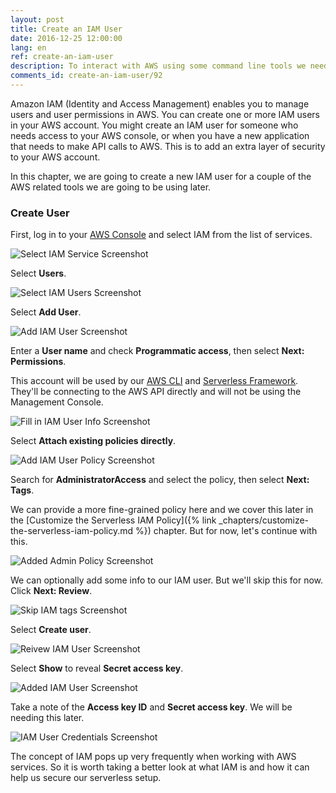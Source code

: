 ```yaml
---
layout: post
title: Create an IAM User
date: 2016-12-25 12:00:00
lang: en
ref: create-an-iam-user
description: To interact with AWS using some command line tools we need to create an IAM user through the AWS console.
comments_id: create-an-iam-user/92
---
```


Amazon IAM (Identity and Access Management) enables you to manage users and user permissions in AWS. You can create one or more IAM users in your AWS account. You might create an IAM user for someone who needs access to your AWS console, or when you have a new application that needs to make API calls to AWS. This is to add an extra layer of security to your AWS account.

In this chapter, we are going to create a new IAM user for a couple of the AWS related tools we are going to be using later.

### Create User

First, log in to your [AWS Console](https://console.aws.amazon.com) and select IAM from the list of services.

![Select IAM Service Screenshot](/assets/iam-user/select-iam-service.png)

Select **Users**.

![Select IAM Users Screenshot](/assets/iam-user/select-iam-users.png)

Select **Add User**.

![Add IAM User Screenshot](/assets/iam-user/add-iam-user.png)

Enter a **User name** and check **Programmatic access**, then select **Next: Permissions**.

This account will be used by our [AWS CLI](https://aws.amazon.com/cli/) and [Serverless Framework](https://serverless.com). They'll be connecting to the AWS API directly and will not be using the Management Console.

![Fill in IAM User Info Screenshot](/assets/iam-user/fill-in-iam-user-info.png)

Select **Attach existing policies directly**.

![Add IAM User Policy Screenshot](/assets/iam-user/add-iam-user-policy.png)

Search for **AdministratorAccess** and select the policy, then select **Next: Tags**.

We can provide a more fine-grained policy here and we cover this later in the [Customize the Serverless IAM Policy]({% link _chapters/customize-the-serverless-iam-policy.md %}) chapter. But for now, let's continue with this.

![Added Admin Policy Screenshot](/assets/iam-user/added-admin-policy.png)

We can optionally add some info to our IAM user. But we'll skip this for now. Click **Next: Review**.

![Skip IAM tags Screenshot](/assets/iam-user/skip-iam-tags.png)

Select **Create user**.

![Reivew IAM User Screenshot](/assets/iam-user/review-iam-user.png)

Select **Show** to reveal **Secret access key**.

![Added IAM User Screenshot](/assets/iam-user/added-iam-user.png)

Take a note of the **Access key ID** and **Secret access key**. We will be needing this later.

![IAM User Credentials Screenshot](/assets/iam-user/iam-user-credentials.png)

The concept of IAM pops up very frequently when working with AWS services. So it is worth taking a better look at what IAM is and how it can help us secure our serverless setup.
